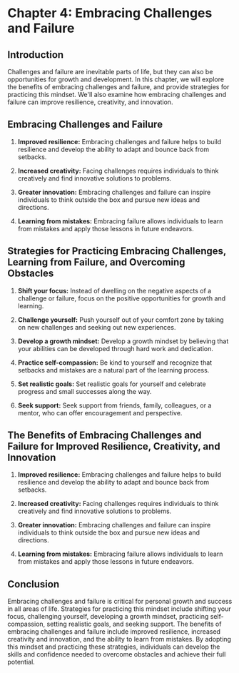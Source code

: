 Chapter 4: Embracing Challenges and Failure
===========================================

Introduction
------------

Challenges and failure are inevitable parts of life, but they can also be opportunities for growth and development. In this chapter, we will explore the benefits of embracing challenges and failure, and provide strategies for practicing this mindset. We'll also examine how embracing challenges and failure can improve resilience, creativity, and innovation.

Embracing Challenges and Failure
--------------------------------

1. **Improved resilience:** Embracing challenges and failure helps to build resilience and develop the ability to adapt and bounce back from setbacks.

2. **Increased creativity:** Facing challenges requires individuals to think creatively and find innovative solutions to problems.

3. **Greater innovation:** Embracing challenges and failure can inspire individuals to think outside the box and pursue new ideas and directions.

4. **Learning from mistakes:** Embracing failure allows individuals to learn from mistakes and apply those lessons in future endeavors.

Strategies for Practicing Embracing Challenges, Learning from Failure, and Overcoming Obstacles
-----------------------------------------------------------------------------------------------

1. **Shift your focus:** Instead of dwelling on the negative aspects of a challenge or failure, focus on the positive opportunities for growth and learning.

2. **Challenge yourself:** Push yourself out of your comfort zone by taking on new challenges and seeking out new experiences.

3. **Develop a growth mindset:** Develop a growth mindset by believing that your abilities can be developed through hard work and dedication.

4. **Practice self-compassion:** Be kind to yourself and recognize that setbacks and mistakes are a natural part of the learning process.

5. **Set realistic goals:** Set realistic goals for yourself and celebrate progress and small successes along the way.

6. **Seek support:** Seek support from friends, family, colleagues, or a mentor, who can offer encouragement and perspective.

The Benefits of Embracing Challenges and Failure for Improved Resilience, Creativity, and Innovation
----------------------------------------------------------------------------------------------------

1. **Improved resilience:** Embracing challenges and failure helps to build resilience and develop the ability to adapt and bounce back from setbacks.

2. **Increased creativity:** Facing challenges requires individuals to think creatively and find innovative solutions to problems.

3. **Greater innovation:** Embracing challenges and failure can inspire individuals to think outside the box and pursue new ideas and directions.

4. **Learning from mistakes:** Embracing failure allows individuals to learn from mistakes and apply those lessons in future endeavors.

Conclusion
----------

Embracing challenges and failure is critical for personal growth and success in all areas of life. Strategies for practicing this mindset include shifting your focus, challenging yourself, developing a growth mindset, practicing self-compassion, setting realistic goals, and seeking support. The benefits of embracing challenges and failure include improved resilience, increased creativity and innovation, and the ability to learn from mistakes. By adopting this mindset and practicing these strategies, individuals can develop the skills and confidence needed to overcome obstacles and achieve their full potential.
